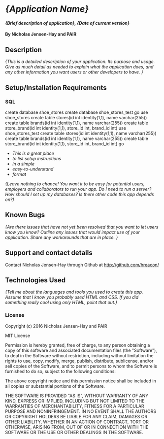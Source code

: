 # _{Application Name}_

#### _{Brief description of application}, {Date of current version}_

#### By Nicholas Jensen-Hay and PAIR

## Description

_{This is a detailed description of your application. Its purpose and usage.  Give as much detail as needed to explain what the application does, and any other information you want users or other developers to have. }_

## Setup/Installation Requirements

### SQL
create database shoe_stores
create database shoe_stores_test
go
use shoe_stores
create table stores(id int identity(1,1), name varchar(255))
create table brands(id int identity(1,1), name varchar(255))
create table store_brand(id int identity(1,1), store_id int, brand_id int)
use shoe_stores_test
create table stores(id int identity(1,1), name varchar(255))
create table brands(id int identity(1,1), name varchar(255))
create table store_brand(id int identity(1,1), store_id int, brand_id int)
go

* _This is a great place_
* _to list setup instructions_
* _in a simple_
* _easy-to-understand_
* _format_

_{Leave nothing to chance! You want it to be easy for potential users, employers and collaborators to run your app. Do I need to run a server? How should I set up my databases? Is there other code this app depends on?}_

## Known Bugs

_{Are there issues that have not yet been resolved that you want to let users know you know?  Outline any issues that would impact use of your application.  Share any workarounds that are in place. }_

## Support and contact details

Contact Nicholas Jensen-Hay through Github at http://github.com/hreacon/

## Technologies Used

_{Tell me about the languages and tools you used to create this app. Assume that I know you probably used HTML and CSS. If you did something really cool using only HTML, point that out.}_

### License

Copyright (c) 2016 Nicholas Jensen-Hay and PAIR

MIT License

Permission is hereby granted, free of charge, to any person obtaining a copy of this software and associated documentation files (the "Software"), to deal in the Software without restriction, including without limitation the rights to use, copy, modify, merge, publish, distribute, sublicense, and/or sell copies of the Software, and to permit persons to whom the Software is furnished to do so, subject to the following conditions:

The above copyright notice and this permission notice shall be included in all copies or substantial portions of the Software.

THE SOFTWARE IS PROVIDED "AS IS", WITHOUT WARRANTY OF ANY KIND, EXPRESS OR IMPLIED, INCLUDING BUT NOT LIMITED TO THE WARRANTIES OF MERCHANTABILITY, FITNESS FOR A PARTICULAR PURPOSE AND NONINFRINGEMENT. IN NO EVENT SHALL THE AUTHORS OR COPYRIGHT HOLDERS BE LIABLE FOR ANY CLAIM, DAMAGES OR OTHER LIABILITY, WHETHER IN AN ACTION OF CONTRACT, TORT OR OTHERWISE, ARISING FROM, OUT OF OR IN CONNECTION WITH THE SOFTWARE OR THE USE OR OTHER DEALINGS IN THE SOFTWARE.
